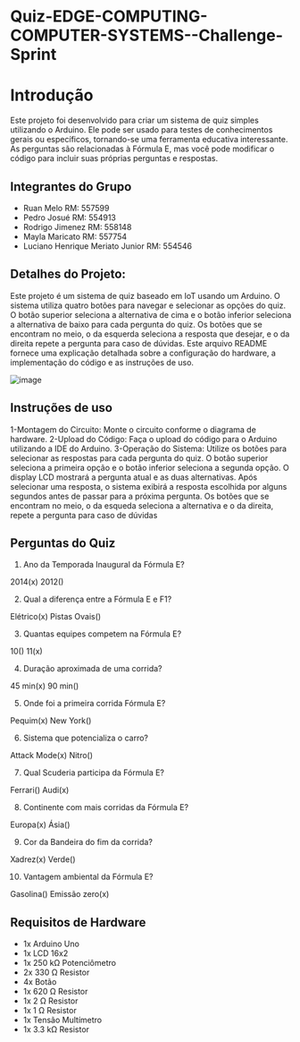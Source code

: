 # Quiz-EDGE-COMPUTING-COMPUTER-SYSTEMS--Challenge-Sprint

# Introdução
Este projeto foi desenvolvido para criar um sistema de quiz simples utilizando o Arduino. Ele pode ser usado para testes de conhecimentos gerais ou específicos, tornando-se uma ferramenta educativa interessante. As perguntas são relacionadas à Fórmula E, mas você pode modificar o código para incluir suas próprias perguntas e respostas.

## Integrantes do Grupo 

* Ruan Melo RM: 557599
* Pedro Josué RM: 554913
* Rodrigo Jimenez RM: 558148
* Mayla Maricato RM: 557754
* Luciano Henrique Meriato Junior RM: 554546


## Detalhes do Projeto:
Este projeto é um sistema de quiz baseado em IoT usando um Arduino. O sistema utiliza quatro botões para navegar e selecionar as opções do quiz. O botão superior seleciona a alternativa de cima e o botão inferior seleciona a alternativa de baixo para cada pergunta do quiz. Os botões que se encontram no meio, o da esquerda seleciona a resposta que desejar, e o da direita repete a pergunta para caso de dúvidas. Este arquivo README fornece uma explicação detalhada sobre a configuração do hardware, a implementação do código e as instruções de uso.


![image](https://github.com/DevRuanX/Quiz-EDGE-COMPUTING-COMPUTER-SYSTEMS--Challenge-Sprint/assets/160757151/3425d55c-34ac-4d77-98d0-208b65493209)




## Instruções de uso
1-Montagem do Circuito: Monte o circuito conforme o diagrama de hardware.
2-Upload do Código: Faça o upload do código para o Arduino utilizando a IDE do Arduino.
3-Operação do Sistema:
  Utilize os botões para selecionar as respostas para cada pergunta do quiz.
  O botão superior seleciona a primeira opção e o botão inferior seleciona a segunda opção.
  O display LCD mostrará a pergunta atual e as duas alternativas. Após selecionar uma resposta, o sistema exibirá a resposta escolhida por alguns segundos antes de passar      para a próxima pergunta.
  Os botões que se encontram no meio, o da esqueda seleciona a alternativa e o da direita, repete a pergunta para caso de dúvidas

## Perguntas do Quiz

1) Ano da Temporada Inaugural da Fórmula E?

  2014(x)
  2012()
  
2) Qual a diferença entre a Fórmula E e F1?

  Elétrico(x)
  Pistas Ovais()
  
3) Quantas equipes competem na Fórmula E?

  10()
  11(x)
  
4) Duração aproximada de uma corrida?

  45 min(x)
  90 min()
  
5) Onde foi a primeira corrida Fórmula E?

  Pequim(x)
  New York()
  
6) Sistema que potencializa o carro?

  Attack Mode(x)
  Nitro()
  
7) Qual Scuderia participa da Fórmula E?

  Ferrari()
  Audi(x)
  
8) Continente com mais corridas da Fórmula E?

  Europa(x)
  Ásia()
  
9) Cor da Bandeira do fim da corrida?

  Xadrez(x)
  Verde()
  
10) Vantagem ambiental da Fórmula E?

  Gasolina()
  Emissão zero(x)



## Requisitos de Hardware

* 1x Arduino Uno
* 1x LCD 16x2
* 1x 250 kΩ Potenciômetro
* 2x 330 Ω Resistor
* 4x Botão
* 1x 620 Ω Resistor
* 1x 2 Ω Resistor
* 1x 1 Ω Resistor
* 1x Tensão Multímetro
* 1x 3.3 kΩ Resistor

  
